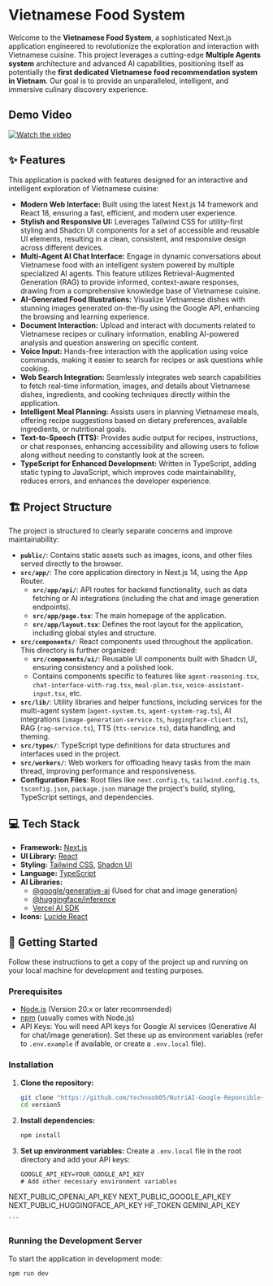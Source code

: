 ﻿# Vietnamese Food System

Welcome to the **Vietnamese Food System**, a sophisticated Next.js application engineered to revolutionize the exploration and interaction with Vietnamese cuisine. This project leverages a cutting-edge **Multiple Agents system** architecture and advanced AI capabilities, positioning itself as potentially the **first dedicated Vietnamese food recommendation system in Vietnam**. Our goal is to provide an unparalleled, intelligent, and immersive culinary discovery experience.

## Demo Video
[![Watch the video](https://img.youtube.com/vi/sl0zUNKbPOM/maxresdefault.jpg)](https://youtu.be/sl0zUNKbPOM)

## ✨ Features

This application is packed with features designed for an interactive and intelligent exploration of Vietnamese cuisine:

*   **Modern Web Interface:** Built using the latest Next.js 14 framework and React 18, ensuring a fast, efficient, and modern user experience.
*   **Stylish and Responsive UI:** Leverages Tailwind CSS for utility-first styling and Shadcn UI components for a set of accessible and reusable UI elements, resulting in a clean, consistent, and responsive design across different devices.
*   **Multi-Agent AI Chat Interface:** Engage in dynamic conversations about Vietnamese food with an intelligent system powered by multiple specialized AI agents. This feature utilizes Retrieval-Augmented Generation (RAG) to provide informed, context-aware responses, drawing from a comprehensive knowledge base of Vietnamese cuisine.
*   **AI-Generated Food Illustrations:** Visualize Vietnamese dishes with stunning images generated on-the-fly using the Google API, enhancing the browsing and learning experience.
*   **Document Interaction:** Upload and interact with documents related to Vietnamese recipes or culinary information, enabling AI-powered analysis and question answering on specific content.
*   **Voice Input:** Hands-free interaction with the application using voice commands, making it easier to search for recipes or ask questions while cooking.
*   **Web Search Integration:** Seamlessly integrates web search capabilities to fetch real-time information, images, and details about Vietnamese dishes, ingredients, and cooking techniques directly within the application.
*   **Intelligent Meal Planning:** Assists users in planning Vietnamese meals, offering recipe suggestions based on dietary preferences, available ingredients, or nutritional goals.
*   **Text-to-Speech (TTS):** Provides audio output for recipes, instructions, or chat responses, enhancing accessibility and allowing users to follow along without needing to constantly look at the screen.
*   **TypeScript for Enhanced Development:** Written in TypeScript, adding static typing to JavaScript, which improves code maintainability, reduces errors, and enhances the developer experience.

## 🏗️ Project Structure

The project is structured to clearly separate concerns and improve maintainability:

*   **`public/`**: Contains static assets such as images, icons, and other files served directly to the browser.
*   **`src/app/`**: The core application directory in Next.js 14, using the App Router.
    *   **`src/app/api/`**: API routes for backend functionality, such as data fetching or AI integrations (including the chat and image generation endpoints).
    *   **`src/app/page.tsx`**: The main homepage of the application.
    *   **`src/app/layout.tsx`**: Defines the root layout for the application, including global styles and structure.
*   **`src/components/`**: React components used throughout the application. This directory is further organized:
    *   **`src/components/ui/`**: Reusable UI components built with Shadcn UI, ensuring consistency and a polished look.
    *   Contains components specific to features like `agent-reasoning.tsx`, `chat-interface-with-rag.tsx`, `meal-plan.tsx`, `voice-assistant-input.tsx`, etc.
*   **`src/lib/`**: Utility libraries and helper functions, including services for the multi-agent system (`agent-system.ts`, `agent-system-rag.ts`), AI integrations (`image-generation-service.ts`, `huggingface-client.ts`), RAG (`rag-service.ts`), TTS (`tts-service.ts`), data handling, and theming.
*   **`src/types/`**: TypeScript type definitions for data structures and interfaces used in the project.
*   **`src/workers/`**: Web workers for offloading heavy tasks from the main thread, improving performance and responsiveness.
*   **Configuration Files**: Root files like `next.config.ts`, `tailwind.config.ts`, `tsconfig.json`, `package.json` manage the project's build, styling, TypeScript settings, and dependencies.

## 💻 Tech Stack

*   **Framework:** [Next.js](https://nextjs.org/)
*   **UI Library:** [React](https://reactjs.org/)
*   **Styling:** [Tailwind CSS](https://tailwindcss.com/), [Shadcn UI](https://ui.shadcn.com/)
*   **Language:** [TypeScript](https://www.typescriptlang.org/)
*   **AI Libraries:**
    *   [@google/generative-ai](https://github.com/google/generative-ai-js) (Used for chat and image generation)
    *   [@huggingface/inference](https://github.com/huggingface/huggingface.js/tree/main/packages/inference)
    *   [Vercel AI SDK](https://sdk.vercel.ai/)
*   **Icons:** [Lucide React](https://lucide.dev/)

## 🚀 Getting Started

Follow these instructions to get a copy of the project up and running on your local machine for development and testing purposes.

### Prerequisites

*   [Node.js](https://nodejs.org/) (Version 20.x or later recommended)
*   [npm](https://www.npmjs.com/) (usually comes with Node.js)
*   API Keys: You will need API keys for Google AI services (Generative AI for chat/image generation). Set these up as environment variables (refer to `.env.example` if available, or create a `.env.local` file).

### Installation

1.  **Clone the repository:**
    ```bash
    git clone "https://github.com/technoob05/NutriAI-Google-Reponsible-AI-2025"
    cd version5
    ```
2.  **Install dependencies:**
    ```bash
    npm install
    ```
3.  **Set up environment variables:**
    Create a `.env.local` file in the root directory and add your API keys:
    ```
    GOOGLE_API_KEY=YOUR_GOOGLE_API_KEY
    # Add other necessary environment variables
   NEXT_PUBLIC_OPENAI_API_KEY
   NEXT_PUBLIC_GOOGLE_API_KEY
   NEXT_PUBLIC_HUGGINGFACE_API_KEY
   HF_TOKEN
   GEMINI_API_KEY

    ```

### Running the Development Server

To start the application in development mode:

```bash
npm run dev

